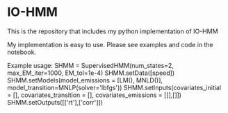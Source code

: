 # IO-HMM
This is the repository that includes my python implementation of IO-HMM

My implementation is easy to use. Please see examples and code in the notebook.

Example usage:
SHMM = SupervisedHMM(num_states=2, max_EM_iter=1000, EM_tol=1e-4)
SHMM.setData([speed])
SHMM.setModels(model_emissions = [LM(), MNLD()], model_transition=MNLP(solver='lbfgs'))
SHMM.setInputs(covariates_initial = [], covariates_transition = [], covariates_emissions = [[],[]])
SHMM.setOutputs([['rt'],['corr']])
